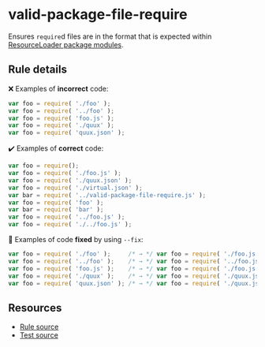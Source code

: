 # valid-package-file-require

Ensures `require`d files are in the format that is expected within [ResourceLoader package modules](https://www.mediawiki.org/wiki/ResourceLoader/Package_modules).

## Rule details

❌ Examples of **incorrect** code:
```js
var foo = require( './foo' );
var foo = require( '../foo' );
var foo = require( 'foo.js' );
var foo = require( './quux' );
var foo = require( 'quux.json' );
```

✔️ Examples of **correct** code:
```js
var foo = require();
var foo = require( './foo.js' );
var foo = require( './quux.json' );
var foo = require( './virtual.json' );
var bar = require( '../valid-package-file-require.js' );
var foo = require( 'foo' );
var bar = require( 'bar' );
var foo = require( '../foo.js' );
var foo = require( './../foo.js' );
```

🔧 Examples of code **fixed** by using  `--fix`:
```js
var foo = require( './foo' );     /* → */ var foo = require( './foo.js' );
var foo = require( '../foo' );    /* → */ var foo = require( '../foo.js' );
var foo = require( 'foo.js' );    /* → */ var foo = require( './foo.js' );
var foo = require( './quux' );    /* → */ var foo = require( './quux.json' );
var foo = require( 'quux.json' ); /* → */ var foo = require( './quux.json' );
```

## Resources

* [Rule source](/src/rules/valid-package-file-require.js)
* [Test source](/tests/valid-package-file-require.js)
